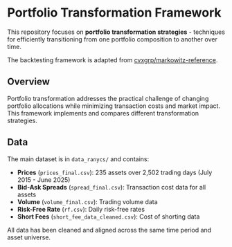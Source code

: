 # Portfolio Transformation Framework

This repository focuses on **portfolio transformation strategies** - techniques for efficiently transitioning from one portfolio composition to another over time.

The backtesting framework is adapted from [cvxgrp/markowitz-reference](https://github.com/cvxgrp/markowitz-reference).

## Overview

Portfolio transformation addresses the practical challenge of changing portfolio allocations while minimizing transaction costs and market impact. This framework implements and compares different transformation strategies.

## Data

The main dataset is in `data_ranycs/` and contains:

- **Prices** (`prices_final.csv`): 235 assets over 2,502 trading days (July 2015 - June 2025)
- **Bid-Ask Spreads** (`spread_final.csv`): Transaction cost data for all assets
- **Volume** (`volume_final.csv`): Trading volume data
- **Risk-Free Rate** (`rf.csv`): Daily risk-free rates
- **Short Fees** (`short_fee_data_cleaned.csv`): Cost of shorting data

All data has been cleaned and aligned across the same time period and asset universe.
